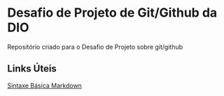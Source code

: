 # Desafio de Projeto de Git/Github da DIO
Repositório criado para o Desafio de Projeto sobre git/github

## Links Úteis
[Sintaxe Básica Markdown](https://www.markdownguide.org/basic-syntax/)
